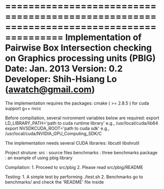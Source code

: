 ========================================================================================
Implementation of Pairwise Box Intersection checking on Graphics processing units (PBIG)
Date: Jan. 2013
Version: 0.2
Developer:
	Shih-Hsiang Lo (awatch@gmail.com)
========================================================================================

The implementation requires the packages:
	cmake ( >= 2.8.5 ) for cuda support
	g++ 
	nvcc 

Before compiliation, several nvironment variables below are required:
	export LD_LIBRARY_PATH='path to cuda runtime library'
		e.g., /usr/local/cuda/lib64
	export NVSDKCUDA_ROOT='path to cuda sdk'
		e.g., /usr/local/cuda/NVIDIA_GPU_Computing_SDK/C

The implementation needs several CUDA libraries:
	libcutil
	libshrutil

Project struture:
	src			: source files
	benchmarks	: three benchmarks
	package		: an example of using pbig library


Compilation:
	1. Proceed to src/pbig
	2. Please read src/pbig/README

Testing:
	1. A simple test by performing ./test.sh
	2. Benchmarks
		go to benchmarks/ and check the 'README' file inside
		
